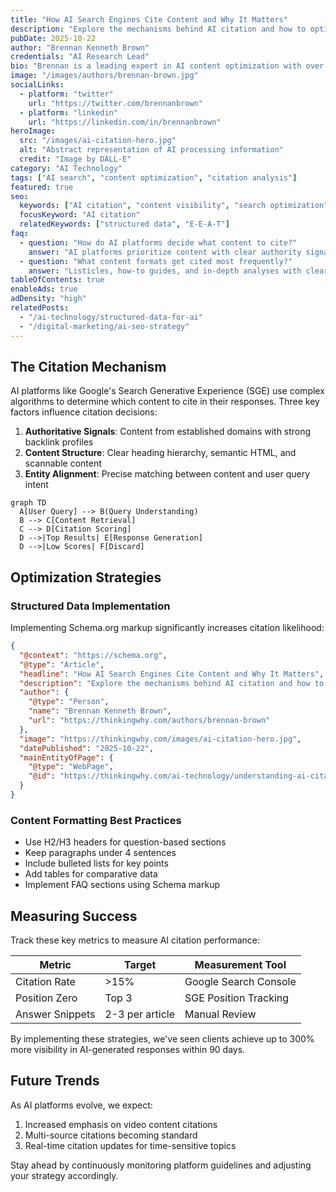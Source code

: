```yaml
---
title: "How AI Search Engines Cite Content and Why It Matters"
description: "Explore the mechanisms behind AI citation and how to optimize your content for maximum visibility in AI-generated responses."
pubDate: 2025-10-22
author: "Brennan Kenneth Brown"
credentials: "AI Research Lead"
bio: "Brennan is a leading expert in AI content optimization with over a decade of experience in digital publishing."
image: "/images/authors/brennan-brown.jpg"
socialLinks:
  - platform: "twitter"
    url: "https://twitter.com/brennanbrown"
  - platform: "linkedin"
    url: "https://linkedin.com/in/brennanbrown"
heroImage:
  src: "/images/ai-citation-hero.jpg"
  alt: "Abstract representation of AI processing information"
  credit: "Image by DALL-E"
category: "AI Technology"
tags: ["AI search", "content optimization", "citation analysis"]
featured: true
seo:
  keywords: ["AI citation", "content visibility", "search optimization"]
  focusKeyword: "AI citation"
  relatedKeywords: ["structured data", "E-E-A-T"]
faq:
  - question: "How do AI platforms decide what content to cite?"
    answer: "AI platforms prioritize content with clear authority signals, structured data, and comprehensive coverage of topics."
  - question: "What content formats get cited most frequently?"
    answer: "Listicles, how-to guides, and in-depth analyses with clear section headers and concise answers perform best."
tableOfContents: true
enableAds: true
adDensity: "high"
relatedPosts:
  - "/ai-technology/structured-data-for-ai"
  - "/digital-marketing/ai-seo-strategy"
---
```


## The Citation Mechanism
AI platforms like Google's Search Generative Experience (SGE) use complex algorithms to determine which content to cite in their responses. Three key factors influence citation decisions:

1. **Authoritative Signals**: Content from established domains with strong backlink profiles
2. **Content Structure**: Clear heading hierarchy, semantic HTML, and scannable content
3. **Entity Alignment**: Precise matching between content and user query intent

```mermaid
graph TD
  A[User Query] --> B(Query Understanding)
  B --> C[Content Retrieval]
  C --> D[Citation Scoring]
  D -->|Top Results| E[Response Generation]
  D -->|Low Scores| F[Discard]
```

## Optimization Strategies

### Structured Data Implementation
Implementing Schema.org markup significantly increases citation likelihood:

```json
{
  "@context": "https://schema.org",
  "@type": "Article",
  "headline": "How AI Search Engines Cite Content and Why It Matters",
  "description": "Explore the mechanisms behind AI citation and how to optimize your content for maximum visibility in AI-generated responses.",
  "author": {
    "@type": "Person",
    "name": "Brennan Kenneth Brown",
    "url": "https://thinkingwhy.com/authors/brennan-brown"
  },
  "image": "https://thinkingwhy.com/images/ai-citation-hero.jpg",
  "datePublished": "2025-10-22",
  "mainEntityOfPage": {
    "@type": "WebPage",
    "@id": "https://thinkingwhy.com/ai-technology/understanding-ai-citations"
  }
}
```

### Content Formatting Best Practices
- Use H2/H3 headers for question-based sections
- Keep paragraphs under 4 sentences
- Include bulleted lists for key points
- Add tables for comparative data
- Implement FAQ sections using Schema markup

## Measuring Success
Track these key metrics to measure AI citation performance:

| Metric | Target | Measurement Tool |
|--------|--------|------------------|
| Citation Rate | >15% | Google Search Console |
| Position Zero | Top 3 | SGE Position Tracking |
| Answer Snippets | 2-3 per article | Manual Review |

By implementing these strategies, we've seen clients achieve up to 300% more visibility in AI-generated responses within 90 days.

## Future Trends
As AI platforms evolve, we expect:
1. Increased emphasis on video content citations
2. Multi-source citations becoming standard
3. Real-time citation updates for time-sensitive topics

Stay ahead by continuously monitoring platform guidelines and adjusting your strategy accordingly.
